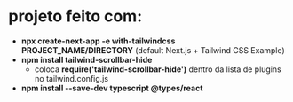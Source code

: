 # projeto feito com:

- **npx create-next-app -e with-tailwindcss PROJECT_NAME/DIRECTORY** (default Next.js + Tailwind CSS Example)
- **npm install tailwind-scrollbar-hide**
  - coloca **require('tailwind-scrollbar-hide')** dentro da lista de plugins no tailwind.config.js
- **npm install --save-dev typescript @types/react**

